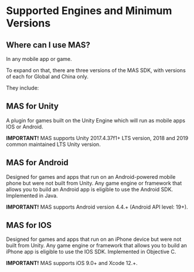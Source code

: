 # Supported Engines and Minimum Versions

## Where can I use MAS?

In any mobile app or game. 

To expand on that, there are three versions of the MAS SDK, with versions of each for Global and China only.

They include:

## MAS for Unity

A plugin for games built on the Unity Engine which will run as mobile apps IOS or Android.

**IMPORTANT!**  MAS supports Unity 2017.4.37f1+ LTS version, 2018 and 2019 common maintained LTS  Unity version.

## MAS for Android

Designed for games and apps that run on an Android-powered mobile phone but were not built from Unity. Any game engine or framework that allows you to build an Android app is eligible to use the Android SDK.  Implemented in Java.

**IMPORTANT!**  MAS supports Android version 4.4.+ (Android API level: 19+).

##  MAS for IOS

Designed for games and apps that run on an iPhone device but were not built from Unity. Any game engine or framework that allows you to build an iPhone app is eligible to use the IOS SDK. Implemented in Objective C.

**IMPORTANT!**  MAS supports iOS 9.0+ and Xcode 12.+.
